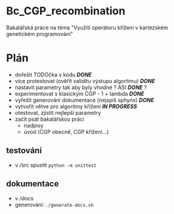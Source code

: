 # Bc_CGP_recombination

Bakalářská práce na téma "Využití operátoru křížení v kartézském genetickém programování"

# Plán
- dořešit TODOčka v kódu ***DONE***
- více protestovat (ověřit validitu výstupu algoritmu) ***DONE***
- nastavit parametry tak aby byly vhodné ? ASI ***DONE*** ?
- experimentovat s klasickým CGP - 1 + lambda ***DONE***
- vyřešit generování dokumentace (nejspíš sphynx) ***DONE***
- vytvořit větve pro algoritmy křížení ***IN PROGRESS***
- otestovat, zjistit nejlepší parametry
- začít psát bakalářskou práci
   - nadpisy
   - úvod (CGP obecně, CGP křížení...)

## testování
- v /src spustit `python -m unittest`

## dokumentace
- v /docs
- generování: `./generate-docs.sh`
